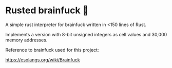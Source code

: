 # Rusted brainfuck 🧠
A simple rust interpreter for brainfuck written in <150 lines of Rust.

Implements a version with 8-bit unsigned integers as cell values and 30,000 memory addresses.

Reference to brainfuck used for this project:

https://esolangs.org/wiki/Brainfuck
